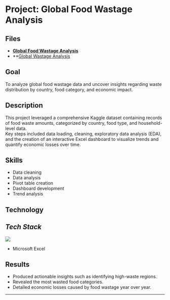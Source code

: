 # Project: Global Food Wastage Analysis


## Files
- **[Global Food Wastage Analysis](https://github.com/Ratau-Lebohang/Lebohang-Analytics-Portfolio/blob/6d6b1eebc5cca1fa8e1b5354ceb0a761c4e57630/Global%20Food%20Wastage/Global%20Food%20Wastage%20Analysis.xlsx)**
- **[Global Wastage Analysis](https://github.com/Ratau-Lebohang/Lebohang-Analytics-Portfolio/blob/6d6b1eebc5cca1fa8e1b5354ceb0a761c4e57630/Global%20Food%20Wastage/Power%20BI%20Global%20Food%20Wastage.png)


## Goal
To analyze global food wastage data and uncover insights regarding waste distribution by country, food category, and economic impact.

##  Description
This project leveraged a comprehensive Kaggle dataset containing records of food waste amounts, categorized by country, food type, and household-level data.  
Key steps included data loading, cleaning, exploratory data analysis (EDA), and the creation of an interactive Excel dashboard to visualize trends and quantify economic losses over time.

##  Skills
- Data cleaning
- Data analysis
- Pivot table creation
- Dashboard development
- Trend analysis

##  Technology
## *Tech Stack*
<p align="left">
   <img src="https://img.shields.io/badge/Excel-217346?style=for-the-badge&logo=microsoft-excel&logoColor=white"/>
</p>

- Microsoft Excel

## Results
- Produced actionable insights such as identifying high-waste regions.
- Revealed the most wasted food categories.
- Detailed economic losses caused by food wastage year over year.

---

